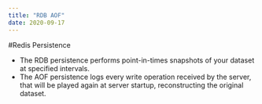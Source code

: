 ```yaml
---
title: "RDB AOF"
date: 2020-09-17
---
```


#Redis Persistence
- The RDB persistence performs point-in-times snapshots of your dataset at specified intervals.
- The AOF persistence logs every write operation received by the server, that will be played again at server startup, reconstructing the original dataset.
